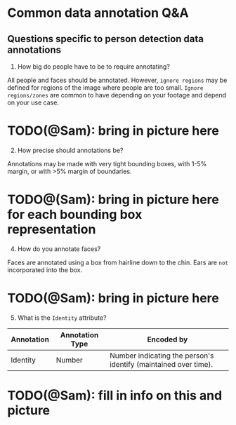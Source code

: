 # Common data annotation Q&A

## Questions specific to person detection data annotations

1. How big do people have to be to require annotating?

All people and faces should be annotated.
However, `ignore regions` may be defined for regions of the image where people are too small.
`Ignore regions/zones` are common to have depending on your footage and depend on your use case.

# TODO(@Sam): bring in picture here

2. How precise should annotations be?

Annotations may be made with very tight bounding boxes, 
with 1-5% margin, 
or with >5% margin of boundaries.

# TODO@(Sam): bring in picture here for each bounding box representation

4. How do you annotate faces?

Faces are annotated using a box from hairline down to the chin.
Ears are `not` incorporated into the box.

# TODO(@Sam): bring in picture here

5. What is the `Identity` attribute?


| Annotation       | Annotation Type                             | Encoded by                                                                                                                                                                                                             |
|------------------|---------------------------------------------|------------------------------------------------------------------------------------------------------------------------------------------------------------------------------------------------------------------------|
| Identity         | Number                                      | Number indicating the person's identify (maintained over time). |

# TODO(@Sam): fill in info on this and picture